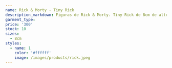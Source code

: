```yaml
---
name: Rick & Morty - Tiny Rick
description_markdown: Figuras de Rick & Morty. Tiny Rick de 8cm de alto.
garment_type:
price: '300'
stock: 10
sizes:
  - 8cm
styles:
  - name: 1
    color: '#ffffff'
    image: /images/products/rick.jpeg
---
```

